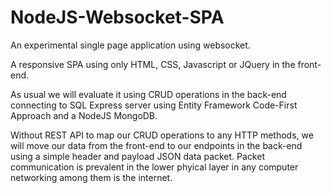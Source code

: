 # NodeJS-Websocket-SPA
An experimental single page application using websocket.

A responsive SPA using only HTML, CSS, Javascript or JQuery in the front-end.

As usual we will evaluate it using CRUD operations in the back-end connecting to SQL Express server
using Entity Framework Code-First Approach and a NodeJS MongoDB.

Without REST API to map our CRUD operations to any HTTP methods,
we will move our data from the front-end to our endpoints in the back-end
using a simple header and payload JSON data packet.
Packet communication is prevalent in the lower phyical layer in any
computer networking among them is the internet.



